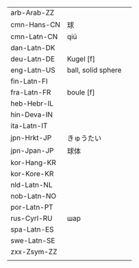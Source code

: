 | | | |
|-|-|-|
| arb-Arab-ZZ |  |  |
| cmn-Hans-CN | 球 |  |
| cmn-Latn-CN | qiú |  |
| dan-Latn-DK |  |  |
| deu-Latn-DE | Kugel [f] |  |
| eng-Latn-US | ball, solid sphere |  |
| fin-Latn-FI |  |  |
| fra-Latn-FR | boule [f] |  |
| heb-Hebr-IL |  |  |
| hin-Deva-IN |  |  |
| ita-Latn-IT |  |  |
| jpn-Hrkt-JP | きゅうたい |  |
| jpn-Jpan-JP | 球体 |  |
| kor-Hang-KR |  |  |
| kor-Kore-KR |  |  |
| nld-Latn-NL |  |  |
| nob-Latn-NO |  |  |
| por-Latn-PT |  |  |
| rus-Cyrl-RU | шар |  |
| spa-Latn-ES |  |  |
| swe-Latn-SE |  |  |
| zxx-Zsym-ZZ |  |  |
|  |  |  |
